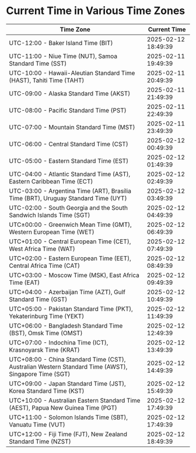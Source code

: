 # Current Time in Various Time Zones

| Time Zone | Current Time |
|-----------|--------------|
| UTC-12:00 - Baker Island Time (BIT) | 2025-02-12 18:49:39 |
| UTC-11:00 - Niue Time (NUT), Samoa Standard Time (SST) | 2025-02-11 19:49:39 |
| UTC-10:00 - Hawaii-Aleutian Standard Time (HAST), Tahiti Time (TAHT) | 2025-02-11 20:49:39 |
| UTC-09:00 - Alaska Standard Time (AKST) | 2025-02-11 21:49:39 |
| UTC-08:00 - Pacific Standard Time (PST) | 2025-02-11 22:49:39 |
| UTC-07:00 - Mountain Standard Time (MST) | 2025-02-11 23:49:39 |
| UTC-06:00 - Central Standard Time (CST) | 2025-02-12 00:49:39 |
| UTC-05:00 - Eastern Standard Time (EST) | 2025-02-12 01:49:39 |
| UTC-04:00 - Atlantic Standard Time (AST), Eastern Caribbean Time (ECT) | 2025-02-12 02:49:39 |
| UTC-03:00 - Argentina Time (ART), Brasília Time (BRT), Uruguay Standard Time (UYT) | 2025-02-12 03:49:39 |
| UTC-02:00 - South Georgia and the South Sandwich Islands Time (SGT) | 2025-02-12 04:49:39 |
| UTC±00:00 - Greenwich Mean Time (GMT), Western European Time (WET) | 2025-02-12 06:49:39 |
| UTC+01:00 - Central European Time (CET), West Africa Time (WAT) | 2025-02-12 07:49:39 |
| UTC+02:00 - Eastern European Time (EET), Central Africa Time (CAT) | 2025-02-12 08:49:39 |
| UTC+03:00 - Moscow Time (MSK), East Africa Time (EAT) | 2025-02-12 09:49:39 |
| UTC+04:00 - Azerbaijan Time (AZT), Gulf Standard Time (GST) | 2025-02-12 10:49:39 |
| UTC+05:00 - Pakistan Standard Time (PKT), Yekaterinburg Time (YEKT) | 2025-02-12 11:49:39 |
| UTC+06:00 - Bangladesh Standard Time (BST), Omsk Time (OMST) | 2025-02-12 12:49:39 |
| UTC+07:00 - Indochina Time (ICT), Krasnoyarsk Time (KRAT) | 2025-02-12 13:49:39 |
| UTC+08:00 - China Standard Time (CST), Australian Western Standard Time (AWST), Singapore Time (SGT) | 2025-02-12 14:49:39 |
| UTC+09:00 - Japan Standard Time (JST), Korea Standard Time (KST) | 2025-02-12 15:49:39 |
| UTC+10:00 - Australian Eastern Standard Time (AEST), Papua New Guinea Time (PGT) | 2025-02-12 17:49:39 |
| UTC+11:00 - Solomon Islands Time (SBT), Vanuatu Time (VUT) | 2025-02-12 17:49:39 |
| UTC+12:00 - Fiji Time (FJT), New Zealand Standard Time (NZST) | 2025-02-12 18:49:39 |
